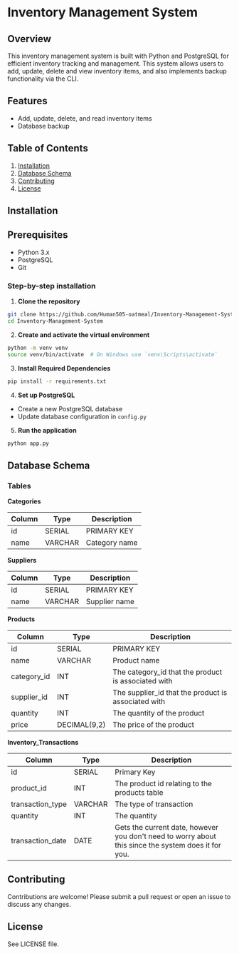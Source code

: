 # Inventory Management System

## Overview
This inventory management system is built with Python and PostgreSQL for efficient inventory tracking and management. This system allows users to add, update, delete and view inventory items, and also implements backup functionality via the CLI.

## Features
- Add, update, delete, and read inventory items
- Database backup

## Table of Contents
1. [Installation](#installation)
2. [Database Schema](#database-schema)
3. [Contributing](#contributing)
4. [License](#license)

## Installation

## Prerequisites
- Python 3.x
- PostgreSQL
- Git

### Step-by-step installation

1. **Clone the repository**
```bash
git clone https://github.com/Human505-oatmeal/Inventory-Management-System.git
cd Inventory-Management-System
```

2. **Create and activate the virtual environment**
```bash
python -m venv venv
source venv/bin/activate  # On Windows use `venv\Scripts\activate`
```

3. **Install Required Dependencies**
```bash
pip install -r requirements.txt
```

4. **Set up PostgreSQL**
- Create a new PostgreSQL database
- Update database configuration in `config.py`

5. **Run the application**
```bash
python app.py
```

## Database Schema

### Tables

**Categories**


Column | Type | Description
-------|------|------------
id | SERIAL | PRIMARY KEY
name | VARCHAR | Category name

**Suppliers**


Column | Type | Description
-------|------|------------
id | SERIAL | PRIMARY KEY
name | VARCHAR | Supplier name

**Products**

Column | Type | Description
-------|------|------------
id | SERIAL | PRIMARY KEY
name | VARCHAR | Product name
category_id | INT | The category_id that the product is associated with
supplier_id | INT | The supplier_id that the product is associated with
quantity | INT | The quantity of the product
price | DECIMAL(9,2) | The price of the product

**Inventory_Transactions**


Column | Type | Description
-------|------|------------
id | SERIAL | Primary Key
product_id | INT | The product id relating to the products table
transaction_type | VARCHAR | The type of transaction
quantity | INT | The quantity
transaction_date | DATE | Gets the current date, however you don't need to worry about this since the system does it for you.

## Contributing

Contributions are welcome! Please submit a pull request or open an issue to discuss any changes.

## License

See LICENSE file.






